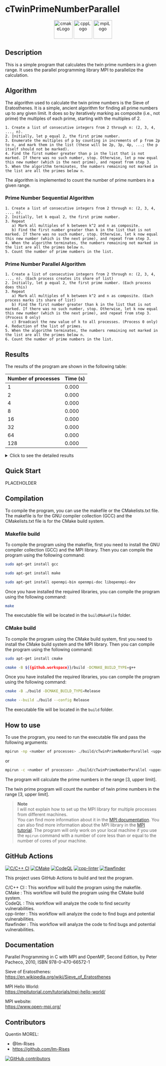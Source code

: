 # cTwinPrimeNumberParallel

<p align="center">
      <img src="https://user-images.githubusercontent.com/59691442/183268126-b3d19e66-8f2d-463a-805e-ae6ef7cc6c01.png" alt="cmakeLogo" style="height:60px;"/>
      <img src="https://img.shields.io/badge/C%2B%2B-00599C?style=for-the-badge&logo=c%2B%2B&logoColor=white" alt="cppLogo" style="height:60px;"/>
      <img src="https://user-images.githubusercontent.com/59691442/204111351-40876ca8-3bb8-49a6-96e2-6aa3bfcc21f4.png" alt="mpiLogo" style="height:60px;"/>
</p>

## Description

This is a simple program that calculates the twin prime numbers in a given range. It uses the parallel programming
library MPI to parallelize the calculation.

## Algorithm

The algorithm used to calculate the twin prime numbers is the Sieve of Eratosthenes. It is a simple, ancient algorithm
for finding all prime numbers up to any given limit. It does so by iteratively marking as composite (i.e., not prime)
the multiples of each prime, starting with the multiples of 2.

```algorithm
1. Create a list of consecutive integers from 2 through n: (2, 3, 4, ..., n).
2. Initially, let p equal 2, the first prime number.
3. Enumerate the multiples of p by counting in increments of p from 2p to n, and mark them in the list (these will be 2p, 3p, 4p, ...; the p itself should not be marked).
4. Find the first number greater than p in the list that is not marked. If there was no such number, stop. Otherwise, let p now equal this new number (which is the next prime), and repeat from step 3.
5. When the algorithm terminates, the numbers remaining not marked in the list are all the primes below n.
```

The algorithm is implemented to count the number of prime numbers in a given range.

### Prime Number Sequential Algorithm

```algorithm
1. Create a list of consecutive integers from 2 through n: (2, 3, 4, ..., n).
2. Initially, let k equal 2, the first prime number.
3. Repeat
   a) Mark all multiples of k between k^2 and n as composite.
   b) Find the first number greater than k in the list that is not marked. If there was no such number, stop. Otherwise, let k now equal this new number (which is the next prime), and repeat from step 3.
4. When the algorithm terminates, the numbers remaining not marked in the list are all the primes below n.
5. Count the number of prime numbers in the list.
```

### Prime Number Parallel Algorithm

```algorithm
1. Create a list of consecutive integers from 2 through n: (2, 3, 4, ..., n). (Each process creates its share of list)
2. Initially, let p equal 2, the first prime number. (Each process does this)
3. Repeat
   a) Mark all multiples of k between k^2 and n as composite. (Each process marks its share of list)
   b) Find the first number greater than k in the list that is not marked. If there was no such number, stop. Otherwise, let k now equal this new number (which is the next prime), and repeat from step 3. (Process 0 only)
   c) Broadcast the new value of k to all processes. (Process 0 only)
4. Reduction of the list of primes.
5. When the algorithm terminates, the numbers remaining not marked in the list are all the primes below n.
6. Count the number of prime numbers in the list.
```

## Results

The results of the program are shown in the following table:

| Number of processes | Time (s) |
|---------------------|----------|
| 1                   | 0.000    |
| 2                   | 0.000    |
| 4                   | 0.000    |
| 8                   | 0.000    |
| 16                  | 0.000    |
| 32                  | 0.000    |
| 64                  | 0.000    |
| 128                 | 0.000    |

<details>
<summary>Click to see the detailed results</summary>
| Number of processes | Time (s) |
| ------------------- | -------- |
| 1                   | 0.000    |
| 2                   | 0.000    |
| 4                   | 0.000    |
| 8                   | 0.000    |
| 16                  | 0.000    |
| 32                  | 0.000    |
| 64                  | 0.000    |
| 128                 | 0.000    |
</details>

## Quick Start

PLACEHOLDER

## Compilation

To compile the program, you can use the makefile or the CMakelists.txt file.
The makefile is for the GNU compiler collection (GCC) and the CMakelists.txt file is for the CMake build system.

### Makefile build

To compile the program using the makefile, first you need to install the GNU compiler collection (GCC) and the MPI
library.
Then you can compile the program using the following command:

```bash
sudo apt-get install gcc
```

```bash
sudo apt-get install make
```

```bash
sudo apt-get install openmpi-bin openmpi-doc libopenmpi-dev
```

Once you have installed the required libraries, you can compile the program using the following command:

```bash
make
```

The executable file will be located in the `buildMakeFile` folder.

### CMake build

To compile the program using the CMake build system, first you need to install the CMake build system and the MPI
library.
Then you can compile the program using the following command:

```bash
sudo apt-get install cmake
```

```bash
cmake -B ${{github.workspace}}/build -DCMAKE_BUILD_TYPE=g++
```

Once you have installed the required libraries, you can compile the program using the following command:

```bash
cmake -B ./build -DCMAKE_BUILD_TYPE=Release
```

```bash
cmake --build ./build --config Release
```

The executable file will be located in the `build` folder.

## How to use

To use the program, you need to run the executable file and pass the following arguments:

```bash
mpirun -np <number of processes> ./build/cTwinPrimeNumberParallel <upper limit>
```

or

```bash
mpirun -c <number of processes> ./build/cTwinPrimeNumberParallel <upper limit>
```

The program will calculate the prime numbers in the range [3, upper limit].

The twin prime program will count the number of twin prime numbers in the range [3, upper limit].

> **Note**  
> I will not explain how to set up the MPI library for multiple processes from different machines.  
> You can find more information about it in the [MPI documentation](https://www.open-mpi.org/doc/current/).
> You can also find more information about the MPI library in the [MPI tutorial](https://mpitutorial.com/tutorials/).
> The program will only work on your local machine if you use the `mpirun` command with a number of core less than or
> equal to the number of cores of your machine.

## GitHub Actions

[![C/C++ CI](https://github.com/Im-Rises/cTwinPrimeNumberParallel/actions/workflows/c-cpp.yml/badge.svg?branch=main)](https://github.com/Im-Rises/cTwinPrimeNumberParallel/actions/workflows/c-cpp.yml)
[![CMake](https://github.com/Im-Rises/cTwinPrimeNumberParallel/actions/workflows/cmake.yml/badge.svg?branch=main)](https://github.com/Im-Rises/cTwinPrimeNumberParallel/actions/workflows/cmake.yml)
[![CodeQL](https://github.com/Im-Rises/cTwinPrimeNumberParallel/actions/workflows/codeql.yml/badge.svg)](https://github.com/Im-Rises/cTwinPrimeNumberParallel/actions/workflows/codeql.yml)
[![cpp-linter](https://github.com/Im-Rises/cTwinPrimeNumberParallel/actions/workflows/cpp-linter.yml/badge.svg?branch=main)](https://github.com/Im-Rises/cTwinPrimeNumberParallel/actions/workflows/cpp-linter.yml)
[![flawfinder](https://github.com/Im-Rises/cTwinPrimeNumberParallel/actions/workflows/flawfinder.yml/badge.svg?branch=main)](https://github.com/Im-Rises/cTwinPrimeNumberParallel/actions/workflows/flawfinder.yml)

This project uses GitHub Actions to build and test the program.

C/C++ CI : This workflow will build the program using the makefile.  
CMake : This workflow will build the program using the CMake build system.  
CodeQL : This workflow will analyze the code to find security vulnerabilities.  
cpp-linter : This workflow will analyze the code to find bugs and potential vulnerabilities.  
flawfinder : This workflow will analyze the code to find bugs and potential vulnerabilities.

## Documentation

Parallel Programming in C with MPI and OpenMP, Second Edition, by Peter Pacheco, 2010, ISBN 978-0-470-66572-1

Sieve of Eratosthenes:  
<https://en.wikipedia.org/wiki/Sieve_of_Eratosthenes>

MPI Hello World:  
<https://mpitutorial.com/tutorials/mpi-hello-world/>

MPI website:  
<https://www.open-mpi.org/>

<!--
https://github.com/marius92mc/sieve-of-eratosthenes-with-MPI/blob/master/src/eratosthenes_improved.c
-->

## Contributors

Quentin MOREL:

- @Im-Rises
- <https://github.com/Im-Rises>

[![GitHub contributors](https://contrib.rocks/image?repo=Im-Rises/cTwinPrimeNumberParallel)](https://github.com/Im-Rises/cTwinPrimeNumberParallel/graphs/contributors)
